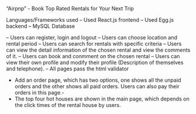 “Airpnp” - Book Top Rated Rentals for Your Next Trip


Languages/Frameworks used 
– Used React.js frontend
– Used Egg.js backend
– MySQL Database


– Users can register, login and logout
– Users can choose location and rental period
– Users can search for rentals with specific criteria
– Users can view the detail information of the chosen rental and view the comments of it.
– Users can book and conmment on the chosen rental
– Users can view their own profile and modify their profile (Description of themselves and telephone).
– All pages pass the html validator
- Add an order page, which has two options, one shows all the unpaid orders and the other shows all paid orders. Users can also pay their orders in this page.-
- The top four hot houses are shown in the main page, which depends on the click times of the rental house by users.


